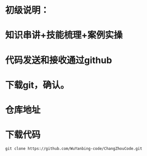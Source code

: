 # 初级说明：
# 知识串讲+技能梳理+案例实操
# 代码发送和接收通过github
# 下载git，确认。
# 仓库地址
[](https://github.com/WuYanbing-code/ChangZhouCode.git)
# 下载代码
`git clone https://github.com/WuYanbing-code/ChangZhouCode.git`
